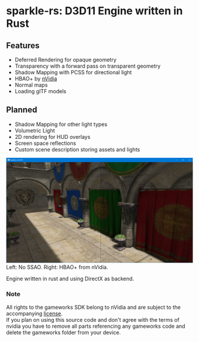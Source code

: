 # sparkle-rs: D3D11 Engine written in Rust  

## Features  
* Deferred Rendering for opaque geometry  
* Transparency with a forward pass on transparent geometry  
* Shadow Mapping with PCSS for directional light  
* HBAO+ by [nVidia](https://www.geforce.com/hardware/technology/hbao-plus)  
* Normal maps  
* Loading glTF models  


## Planned  
* Shadow Mapping for other light types  
* Volumetric Light  
* 2D rendering for HUD overlays  
* Screen space reflections  
* Custom scene description storing assets and lights   

![](sponza.png)  
Left: No SSAO. Right: HBAO+ from nVidia.  

Engine written in rust and using DirectX as backend.


### Note  
All rights to the gameworks SDK belong to nVidia and are subject to the accompanying [license](gameworks/LICENSE).  
If you plan on using this source code and don't agree with the terms of nvidia you have to remove all parts referencing any gameworks code and delete the gameworks folder from your device.  
